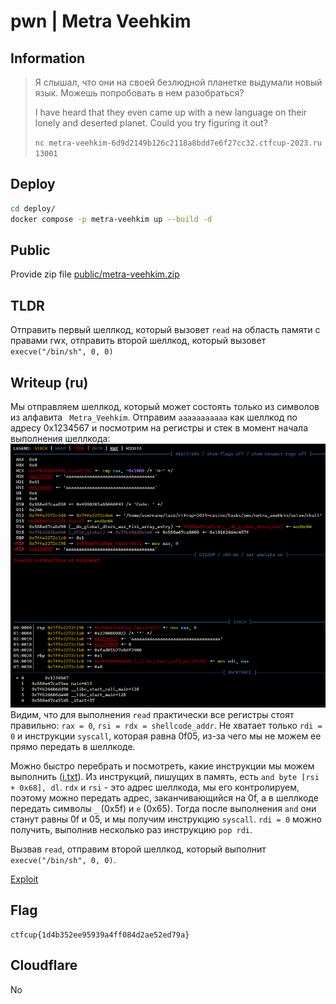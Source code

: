 # pwn | Metra Veehkim

## Information

> Я слышал, что они на своей безлюдной планетке выдумали новый язык. Можешь попробовать в нем разобраться?
> 
> I have heard that they even came up with a new language on their lonely and deserted planet. Could you try figuring it out?
>
> `nc metra-veehkim-6d9d2149b126c2118a8bdd7e6f27cc32.ctfcup-2023.ru 13001`

## Deploy

```sh
cd deploy/
docker compose -p metra-veehkim up --build -d
```

## Public

Provide zip file [public/metra-veehkim.zip](./public/metra-veehkim.zip)

## TLDR

Отправить первый шеллкод, который вызовет `read` на область памяти с правами rwx, отправить второй шеллкод, который вызовет `execve("/bin/sh", 0, 0)`

## Writeup (ru)

Мы отправляем шеллкод, который может состоять только из символов из алфавита ` Metra_Veehkim`. Отправим `aaaaaaaaaaa` как шеллкод по адресу 0x1234567 и посмотрим на регистры и стек в момент начала выполнения шеллкода:
![gdb](solve/gdb.png)
Видим, что для выполнения `read` практически все регистры стоят правильно: `rax = 0`, `rsi = rdx = shellcode_addr`. Не хватает только `rdi = 0` и инструкции `syscall`, которая равна 0f05, из-за чего мы не можем ее прямо передать в шеллкоде.

Можно быстро перебрать и посмотреть, какие инструкции мы можем выполнить ([i.txt](./solve/i.txt)). Из инструкций, пишущих в память, есть `and byte [rsi + 0x68], dl`. `rdx` и `rsi` - это адрес шеллкода, мы его контролируем, поэтому можно передать адрес, заканчивающийся на 0f, а в шеллкоде передать символы `_` (0x5f) и `e` (0x65). Тогда после выполнения `and` они станут равны 0f и 05, и мы получим инструкцию `syscall`. `rdi = 0` можно получить, выполнив несколько раз инструкцию `pop rdi`.

Вызвав `read`, отправим второй шеллкод, который выполнит `execve("/bin/sh", 0, 0)`.

[Exploit](./solve/sploit.py)

## Flag

```
ctfcup{1d4b352ee95939a4ff084d2ae52ed79a}
```

## Cloudflare

No
